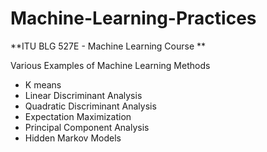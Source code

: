 # Machine-Learning-Practices
**ITU BLG 527E - Machine Learning Course **

Various Examples of Machine Learning Methods

- K means
- Linear Discriminant Analysis
- Quadratic Discriminant Analysis
- Expectation Maximization
- Principal Component Analysis 
- Hidden Markov Models
